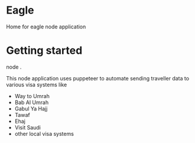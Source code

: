 # Eagle

Home for eagle node application

# Getting started 

node .


This node application uses puppeteer to automate sending traveller data to various visa systems like
* Way to Umrah
* Bab Al Umrah
* Gabul Ya Hajj
* Tawaf
* Ehaj
* Visit Saudi
* other local visa systems